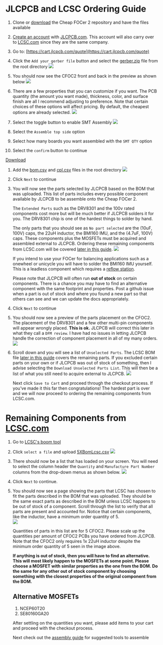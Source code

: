 # JLCPCB and LCSC Ordering Guide

1. Clone or [download](https://github.com/shamansystems/Cheap-FOCer-2/archive/master.zip) the Cheap FOCer 2 repository and have the files available

1. [Create an account](https://passport.easyeda.com/register) with [JLCPCB.com](http://JLCPCB.com). This account will also carry over to [LCSC.com](http://LCSC.com) since they are the same company.

1. Go to: [https://cart.jlcpcb.com/quote](https://cart.jlcpcb.com/quote) 

1. Click the `Add your gerber file` button and select the [gerber.zip](../gerber.zip) file from the root directory ![](a33759f1b319649d610ba648f7687170_html_362cf7f7.png)

1. You should now see the CFOC2 front and back in the preview as shown below ![](a33759f1b319649d610ba648f7687170_html_94f708f.png)

1. There are a few properties that you can customize if you want. The PCB quantity (the amount you want made), thickness, color, and surface finish are all I recommend adjusting to preference. Note that certain choices of these options will affect pricing. By default, the cheapest options are already selected. ![](a33759f1b319649d610ba648f7687170_html_c9b46488.png)

1.  Select the toggle button to enable SMT Assembly ![](a33759f1b319649d610ba648f7687170_html_ab889d60.png)

1.  Select the `Assemble top side` option

1.  Select how many boards you want assembled with the `SMT QTY` option

1.  Select the `confirm` button to continue

<a href="../bom.csv" target="_blank">Download</a>

1.  Add the [bom.csv](../bom.csv) and [cpl.csv](../cpl.csv) files in the root directory ![](a33759f1b319649d610ba648f7687170_html_f09ce745.png)

1.  Click `Next` to continue

1. 
    You will now see the parts selected by JLCPCB based on the BOM that was uploaded. This list of parts includes every possible component available by JLCPCB to be assemble onto the Cheap FOCer 2. 
    
    The `Extended Parts` such as the DRV8301 and the 100v rated components cost more but will be much better if JLCPCB solders it for you.  The DRV8301 chip is one of the hardest things to solder by hand.

    The only parts that you should see as `No part selected` are the (10uF, 100V) caps, the 22uH inductor, the BMI160 IMU, and the (4.7uF, 100V) caps. These components plus the MOSFETs must be acquired and assembled external to JLCPCB. Ordering these remaining components from LCSC.com will be covered [later in this guide](#remaining-components-from-lcsccom).
    ![](noPartsSelected.png)

    If you intend to use your FOCer for balancing applications such as a onewheel or unicycle you will have to solder the BMI160 IMU yourself. This is a leadless component which requires a [reflow station](linkToReflowStation).

    Please note that JLCPCB will often run **out of stock** on certain components. There is a chance you may have to find an alternative component with the same footprint and properties. Post a github issue when a part is out of stock and where you found a new part so that others can see and we can update the docs appropriately.

1. Click `Next` to continue

1. You should now see a preview of the parts placement on the CFOC2. The placement of the DRV8301 and a few other multi-pin components will appear wrongly placed. **This is ok.** JLCPCB will correct this later in what they call a `DFM review`. I have had no issues in letting JLCPCB handle the correction of component placement in all of my many orders. ![](a33759f1b319649d610ba648f7687170_html_a3977b4e.png)

1. 
    Scroll down and you will see a list of `Unselected Parts`. The LCSC BOM file [later in this guide](#remaining-components-from-lcsccom) covers the remaining parts. If you excluded certain parts on your own or if JLCPCB was out of stock of something, then I advise selecting the `Download Unselected Parts List`. This will then be a list of what you still need to acquire external to JLCPCB.
    ![](unselectedParts.png)

    Next click `Save to Cart` and proceed through the checkout process. If you’ve made it this far then congratulations! The hardest part is over and we will now proceed to ordering the remaining components from LCSC.com.

# Remaining Components from [LCSC.com](http://lcsc.com)

1. Go to [LCSC's boom tool](https://lcsc.com/bom.html#/upload)

1. Click `select a file` and upload [5XBomLcsc.csv](../5XBomLcsc.csv)
![](a33759f1b319649d610ba648f7687170_html_9af9f958.png)

1. There should now be a list that has loaded on your screen. You will need to select the column header the `Quantity` and `Manufacture Part Number` columns from the drop-down menus as shown below.
    ![](bomLcscColumnSelection.png)

1. Click `Next` to continue.

1. You should now see a page showing the parts that LCSC has chosen to fit the parts described in the BOM that was uploaded. They should be the same exact parts as described in the BOM unless LCSC happens to be out of stock of a component. Scroll through the list to verify that all parts are present and accounted for. Notice that certain components, like the inductor, have a minimum order quantity of 5.  
![](a33759f1b319649d610ba648f7687170_html_fab8b969.png)


    Quantities of parts in this list are for 5 CFOC2. Please scale up the quantities per amount of CFOC2 PCBs you have ordered from JLCPCB. Note that the CFOC2 only requires 1x 22uH inductor despite the minimum order quantity of 5 seen in the image above.

    **If anything is out of stock, then you will have to find an alternative. This will most likely happen to the MOSFETs at some point. Please choose a MOSFET with similar properties as the one from the BOM. Do the same for any other out of stock component by choosing something with the closest properties of the original component from the BOM.**

    ## Alternative MOSFETs
    1. NCEP60T20
    1. SE80160GA20

    After settling on the quantities you want, please add items to your cart and proceed with the checkout process.

    Next check out the [assembly guide](../assembly/) for suggested tools to assemble